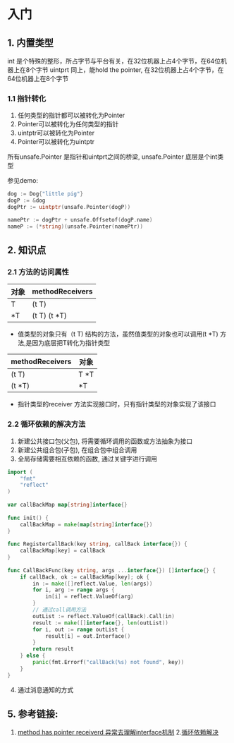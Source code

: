 # 入门

## 1. 内置类型

int 是个特殊的整形，所占字节与平台有关，在32位机器上占4个字节，在64位机器上在8个字节
uintprt 同上，能hold the pointer, 在32位机器上占4个字节，在64位机器上在8个字节

### 1.1 指针转化

  1. 任何类型的指针都可以被转化为Pointer
  2. Pointer可以被转化为任何类型的指针
  3. uintptr可以被转化为Pointer
  4. Pointer可以被转化为uintptr

所有unsafe.Pointer 是指针和uintprt之间的桥梁, unsafe.Pointer 底层是个int类型

参见demo:
```go
dog := Dog{"little pig"}
dogP := &dog
dogPtr := uintptr(unsafe.Pointer(dogP))

namePtr := dogPtr + unsafe.Offsetof(dogP.name)
nameP := (*string)(unsafe.Pointer(namePtr))
```


## 2. 知识点

### 2.1 方法的访问属性

| 对象 | methodReceivers |
| -- | -- |
| T  | (t T) |
| *T | (t T) (t *T) |

- 值类型的对象只有（t T) 结构的方法，虽然值类型的对象也可以调用(t *T) 方法,是因为底层把T转化为指针类型


| methodReceivers | 对象 |
| -- | -- |
| (t T)  |  T *T |
| (t *T) |  *T |

- 指针类型的receiver 方法实现接口时，只有指针类型的对象实现了该接口

### 2.2 循环依赖的解决方法

1. 新建公共接口包(父包), 将需要循环调用的函数或方法抽象为接口
2. 新建公共组合包(子包), 在组合包中组合调用 
3. 全局存储需要相互依赖的函数, 通过关键字进行调用
```go
import (
    "fmt"
    "reflect"
)
  
var callBackMap map[string]interface{}
  
func init() {
    callBackMap = make(map[string]interface{})
}
  
func RegisterCallBack(key string, callBack interface{}) {
    callBackMap[key] = callBack
}
  
func CallBackFunc(key string, args ...interface{}) []interface{} {
    if callBack, ok := callBackMap[key]; ok {
        in := make([]reflect.Value, len(args))
        for i, arg := range args {
            in[i] = reflect.ValueOf(arg)
        }
        // 通过call调用方法
        outList := reflect.ValueOf(callBack).Call(in)
        result := make([]interface{}, len(outList))
        for i, out := range outList {
            result[i] = out.Interface()
        }
        return result
    } else {
        panic(fmt.Errorf("callBack(%s) not found", key))
    }
}

```
4. 通过消息通知的方式

## 5. 参考链接:
1. [method has pointer receiverd 异常去理解interface机制](https://blog.csdn.net/timemachine119/article/details/54927121)
2.[循环依赖解决](https://www.jb51.net/article/263001.htm)



